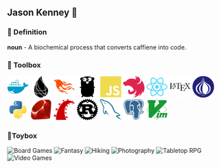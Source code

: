 ## Jason Kenney 👋

### 🤔 Definition 

**noun** - A biochemical process that converts caffiene into code.

<!--
**therealjasonkenney/therealjasonkenney** is a ✨ _special_ ✨ repository because its `README.md` (this file) appears on your GitHub profile.

Here are some ideas to get you started:

- 🔭 I’m currently working on ...
- 🌱 I’m currently learning ...
- 👯 I’m looking to collaborate on ...
- 🤔 I’m looking for help with ...
- 💬 Ask me about ...
- 📫 How to reach me: ...
- 😄 Pronouns: ...
- ⚡ Fun fact: ...
-->

### 🧰 Toolbox

<p align="left">
  <img height="50" width="50" alt="Docker" src="https://raw.githubusercontent.com/devicons/devicon/master/icons/docker/docker-plain.svg" />
  <img height="50" width="50" alt="Elixir Logo" src="https://github.com/devicons/devicon/raw/master/icons/elixir/elixir-plain.svg" />
  <img height="50" width="50" alt="Phoenix" src="https://github.com/devicons/devicon/raw/master/icons/phoenix/phoenix-original.svg" />

  <img height="50" width="50" alt="Golang" src="https://github.com/devicons/devicon/raw/master/icons/go/go-plain.svg" />

  <img height="50" width="50" alt="Javascript" src="https://github.com/devicons/devicon/raw/master/icons/javascript/javascript-plain.svg" />
  <img height="50" width="50" alt="NestJS" src="https://github.com/devicons/devicon/raw/master/icons/nestjs/nestjs-plain.svg" />
  <img height="50" width="50" alt="React" src="https://github.com/devicons/devicon/raw/master/icons/react/react-original.svg" />

  <img height="50" width="50" alt="LaTeX" src="https://github.com/devicons/devicon/raw/master/icons/latex/latex-original.svg" />

  <img height="50" width="50" alt="Perl" src="https://github.com/devicons/devicon/raw/master/icons/perl/perl-original.svg" />

  <img height="50" width="50" alt="Python" src="https://github.com/devicons/devicon/raw/master/icons/python/python-original.svg" />

  <img height="50" width="50" alt="Ruby" src="https://github.com/devicons/devicon/raw/master/icons/ruby/ruby-original.svg" />
  <img height="50" width="50" alt="Ruby on Rails" src="https://github.com/devicons/devicon/raw/master/icons/rails/rails-plain.svg" />

  <img height="50" width="50" alt="Rust" src="https://github.com/devicons/devicon/raw/master/icons/rust/rust-plain.svg" />
               
  <img height="50" width="50" alt="MySQL" src="https://github.com/devicons/devicon/raw/master/icons/mysql/mysql-original.svg" />
  <img height="50" width="50" alt="Postgres" src="https://github.com/devicons/devicon/raw/master/icons/postgresql/postgresql-plain.svg" />

  <img height="50" width="50" alt="Vim" src="https://github.com/devicons/devicon/raw/master/icons/vim/vim-plain.svg" />
</p>

### 🐻Toybox

<p align="left">
  <img height="50" width="50" alt="Board Games" src="https://upload.wikimedia.org/wikipedia/commons/thumb/8/82/Dice.svg/2560px-Dice.svg.png" />
  <img height="50" width="50" alt="Fantasy" src="https://upload.wikimedia.org/wikipedia/commons/8/8a/Speculative_fiction_portal_logo_small_transparent.png" />
  <img height="50" width="50" alt="Hiking" src="https://freesvg.org/img/johnny-automatic-NPS-map-pictographs-part-95.png" />
  <img height="50" width="50" alt="Photography" src="https://upload.wikimedia.org/wikipedia/commons/thumb/d/d3/High-contrast-camera-photo.svg/2048px-High-contrast-camera-photo.svg.png" />
  <img height="50" width="50" alt="Tabletop RPG" src="https://upload.wikimedia.org/wikipedia/commons/thumb/f/f2/Font_Awesome_5_solid_dice-d20.svg/512px-Font_Awesome_5_solid_dice-d20.svg.png?20181017203656" />
  <img height="50" width="50" alt="Video Games" src="https://upload.wikimedia.org/wikipedia/commons/thumb/9/9e/Game_controller.svg/2048px-Game_controller.svg.png" />
</p>
